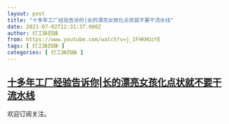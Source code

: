 ```yaml
---
layout: post
title: "十多年工厂经验告诉你|长的漂亮女孩化点状就不要干流水线"
date: 2021-07-02T12:31:37.000Z
author: 打工妹四妹
from: https://www.youtube.com/watch?v=j_1FHKHUzYE
tags: [ 打工妹四妹 ]
categories: [ 打工妹四妹 ]
---
```

<!--1625229097000-->
[十多年工厂经验告诉你|长的漂亮女孩化点状就不要干流水线](https://www.youtube.com/watch?v=j_1FHKHUzYE)
------

<div>
欢迎订阅关注。
</div>

